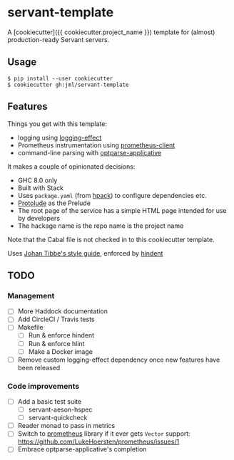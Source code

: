 # servant-template

A [cookiecutter]({{ cookiecutter.project_name }}) template for
(almost) production-ready Servant servers.

## Usage

```
$ pip install --user cookiecutter
$ cookiecutter gh:jml/servant-template
```

## Features

Things you get with this template:

* logging using [logging-effect](http://hackage.haskell.org/package/logging-effect)
* Prometheus instrumentation using [prometheus-client](https://hackage.haskell.org/package/prometheus-client)
* command-line parsing with [optparse-applicative](https://hackage.haskell.org/package/optparse-applicative)

It makes a couple of opinionated decisions:

* GHC 8.0 only
* Built with Stack
* Uses `package.yaml`
  (from [hpack](https://hackage.haskell.org/package/hpack)) to configure
  dependencies etc.
* [Protolude](https://github.com/sdiehl/protolude) as the Prelude
* The root page of the service has a simple HTML page intended for use by
  developers
* The hackage name is the repo name is the project name

Note that the Cabal file is not checked in to this cookiecutter template.

Uses [Johan Tibbe's style guide](https://github.com/tibbe/haskell-style-guide/blob/master/haskell-style.md), enforced by [hindent](https://github.com/chrisdone/hindent)

## TODO

### Management

- [ ] More Haddock documentation
- [ ] Add CircleCI / Travis tests
- [ ] Makefile
  - [ ] Run & enforce hindent
  - [ ] Run & enforce hlint
  - [ ] Make a Docker image
- [ ] Remove custom logging-effect dependency once new features have been
  released

### Code improvements

- [ ] Add a basic test suite
  - [ ] servant-aeson-hspec
  - [ ] servant-quickcheck
- [ ] Reader monad to pass in metrics
- [ ] Switch to [prometheus](https://hackage.haskell.org/package/prometheus)
  library if it ever gets `Vector` support:
  https://github.com/LukeHoersten/prometheus/issues/1
- [ ] Embrace optparse-applicative's completion

